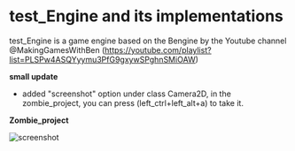 # test_Engine and its implementations
test_Engine is a game engine based on the Bengine by the Youtube channel @MakingGamesWithBen (https://youtube.com/playlist?list=PLSPw4ASQYyymu3PfG9gxywSPghnSMiOAW)

**small update**

* added "screenshot" option under class Camera2D, in the zombie_project, you can press (left_ctrl+left_alt+a) to take it.

**Zombie_project**

![screenshot](D:\github_sync\another_opengl_tutorial\Zombie_project\Textures\screenshot.png)